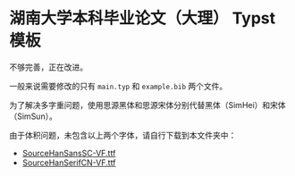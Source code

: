 # 湖南大学本科毕业论文（大理） Typst 模板

不够完善，正在改进。

一般来说需要修改的只有 `main.typ` 和 `example.bib` 两个文件。

为了解决多字重问题，使用思源黑体和思源宋体分别代替黑体（SimHei）和宋体（SimSun）。

由于体积问题，未包含以上两个字体，请自行下载到本文件夹中：

- [SourceHanSansSC-VF.ttf](https://github.com/adobe-fonts/source-han-sans/raw/release/Variable/TTF/SourceHanSansSC-VF.ttf)
- [SourceHanSerifCN-VF.ttf](https://github.com/adobe-fonts/source-han-serif/raw/release/Variable/TTF/Subset/SourceHanSerifCN-VF.ttf)

